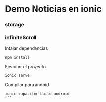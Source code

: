 # Demo Noticias en ionic
### storage
### infiniteScroll

Intalar dependencias
````
npm install
````

Ejecutar el proyecto
````
ionic serve
````

Compilar para andoid
````
ionic capacitor build android
```